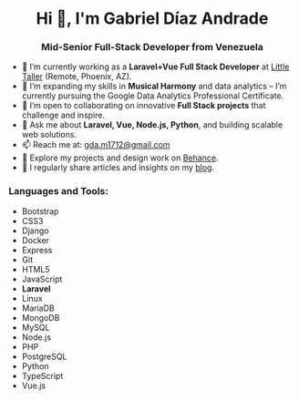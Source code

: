 <h1 align="center">Hi 👋, I'm Gabriel Díaz Andrade</h1>
<h3 align="center">Mid-Senior Full-Stack Developer from Venezuela</h3>

- 🔭 I’m currently working as a **Laravel+Vue Full Stack Developer** at [Little Taller](https://www.littletaller.com/) (Remote, Phoenix, AZ).
- 🌱 I’m expanding my skills in **Musical Harmony** and data analytics – I’m currently pursuing the Google Data Analytics Professional Certificate.
- 👯 I’m open to collaborating on innovative **Full Stack projects** that challenge and inspire.
- 💬 Ask me about **Laravel, Vue, Node.js, Python**, and building scalable web solutions.
- 📫 Reach me at: gda.m1712@gmail.com
- 📄 Explore my projects and design work on [Behance](https://www.behance.net/gabrieldazan).
- 📝 I regularly share articles and insights on my [blog](https://crazyimagine.com/).


<h3 align="left">Languages and Tools:</h3>
<ul>
  <li>Bootstrap</li>
  <li>CSS3</li>
  <li>Django</li>
  <li>Docker</li>
  <li>Express</li>
  <li>Git</li>
  <li>HTML5</li>
  <li>JavaScript</li>
  <li><strong>Laravel</strong></li>
  <li>Linux</li>
  <li>MariaDB</li>
  <li>MongoDB</li>
  <li>MySQL</li>
  <li>Node.js</li>
  <li>PHP</li>
  <li>PostgreSQL</li>
  <li>Python</li>
  <li>TypeScript</li>
  <li>Vue.js</li>
</ul>
